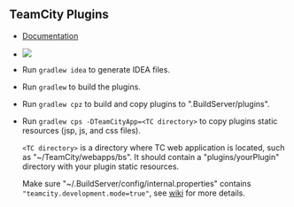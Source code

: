 TeamCity Plugins
----------------

* [Documentation](http://evgeny-goldin.com/wiki/TeamCity_Console)

* <a href="http://evgeny-goldin.org/teamcity/viewType.html?buildTypeId=bt57&tab=buildTypeStatusDiv&guest=1"><img src="http://evgeny-goldin.org/teamcity/app/rest/builds/buildType:(id:bt57)/statusIcon"/></a>

* Run `gradlew idea` to generate IDEA files.

* Run `gradlew` to build the plugins.

* Run `gradlew cpz` to build and copy plugins to ".BuildServer/plugins".

* Run `gradlew cps -DTeamCityApp=<TC directory>` to copy plugins static resources (jsp, js, and css files).

    `<TC directory>` is a directory where TC web application is located, such as "~/TeamCity/webapps/bs". It should contain a "plugins/yourPlugin" directory with your plugin static resources.

    Make sure "~/.BuildServer/config/internal.properties" contains `"teamcity.development.mode=true"`, see [wiki](http://confluence.jetbrains.net/display/TCD7/Development+Environment) for more details.
